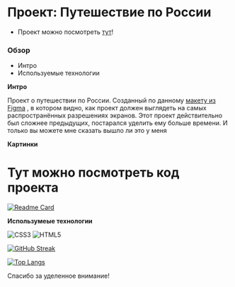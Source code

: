 # Проект: Путешествие по России

* Проект можно посмотреть [тут](https://watanabetakeo.github.io/russian-travel/)!

### Обзор

* Интро
* Используемые технологии

**Интро**

Проект о путешествии по России.
Созданный по
данному [макету из Figma](https://www.figma.com/file/5S2WSbEFL6awjVWJ0NWL8Q/Sprint-3_-Russia-_-desktop-mobile?node-id=28503%3A0) ,
в котором видно, как проект должен выглядеть на самых распространённых разрешениях экранов.
Этот проект действительно был сложнее предыдущих, постарался уделить ему больше времени. И только вы можете мне сказать
вышло ли это у меня

**Картинки**

# Тут можно посмотреть код проекта

[![Readme Card](https://github-readme-stats.vercel.app/api/pin/?username=WatanabeTakeo&repo=russian-travel)](https://github.com/WatanabeTakeo/github-readme-stats)

**Использумеые технологии**

![CSS3](https://img.shields.io/badge/css3-%231572B6.svg?style=Plastic&logo=css3&logoColor=white) ![HTML5](https://img.shields.io/badge/html5-%23E34F26.svg?style=Plastic&logo=html5&logoColor=white)

[![GitHub Streak](https://github-readme-streak-stats.herokuapp.com/?user=WatanabeTakeo)](https://git.io/streak-stats)

[![Top Langs](https://github-readme-stats.vercel.app/api/top-langs/?username=WatanabeTakeo)](https://github.com/WatanabeTakeo/github-readme-stats)

Спасибо за уделенное внимание!
